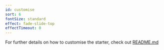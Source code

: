 ```yaml
---
id: customise
sort: 6
fontSize: standard
effect: fade-slide-top
effectTimeout: 0
---
```


For further details on how to customise the starter, check out [README.md](https://github.com/larsz-o/gatsby-single/blob/master/README.md)
